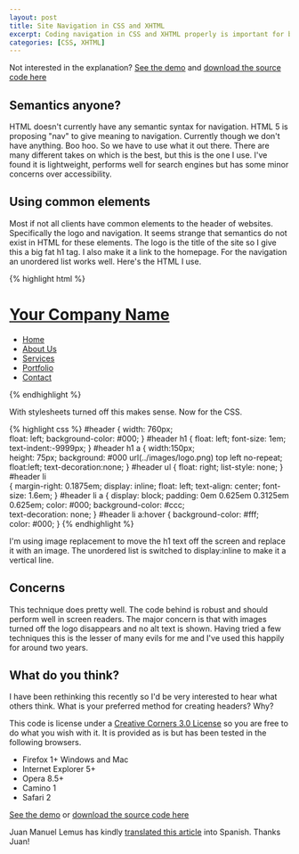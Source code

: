 ```yaml
--- 
layout: post
title: Site Navigation in CSS and XHTML
excerpt: Coding navigation in CSS and XHTML properly is important for both search engines and accessibility. Here's my take on how to do it, although I would be very interested to hear what others think.
categories: [CSS, XHTML]
---
```

Not interested in the explanation? [See the demo][1] and [download the source code here][2]

## Semantics anyone?

HTML doesn't currently have any semantic syntax for navigation. HTML 5 is proposing "nav" to give meaning to navigation. Currently though we don't have anything. Boo hoo. So we have to use what it out there. There are many different takes on which is the best, but this is the one I use. I've found it is lightweight, performs well for search engines but has some minor concerns over accessibility.

## Using common elements

Most if not all clients have common elements to the header of websites. Specifically the logo and navigation. It seems strange that semantics do not exist in HTML for these elements. The logo is the title of the site so I give this a big fat h1 tag. I also make it a link to the homepage. For the navigation an unordered list works well. Here's the HTML I use. 

{% highlight html %}
<div id="header"> 
    <h1><a href="/" title="Return to the Home Page">Your Company Name</a></h1> 
    <ul> 
        <li><a href="/">Home</a></li> 
        <li><a href="/about-us">About Us</a></li> 
        <li><a href="/services">Services</a></li> 
        <li><a href="/portfolio">Portfolio</a></li> 
        <li><a href="/contact">Contact</a></li> 
    </ul> 
</div>
{% endhighlight %}

With stylesheets turned off this makes sense. Now for the CSS.  

{% highlight css %}
#header 
    { 
    width: 760px;  
    float: left; 
    background-color: #000; 
} 
#header h1 
    { 
    float: left; 
    font-size: 1em; 
    text-indent:-9999px; 
} 
#header h1 a 
    { 
    width:150px;  
    height: 75px; 
    background: #000 url(../images/logo.png) top left no-repeat; 
    float:left; 
    text-decoration:none; 
} 
#header ul 
    { 
    float: right; 
    list-style: none; 
} 
#header li  
    { 
    margin-right: 0.1875em; 
    display: inline; 
    float: left; 
    text-align: center; 
    font-size: 1.6em; 
} 
#header li a 
    { 
    display: block; 
    padding: 0em 0.625em 0.3125em 0.625em; 
    color: #000; 
    background-color: #ccc;     
    text-decoration: none; 
} 
#header li a:hover 
    { 
    background-color: #fff;     
    color: #000; 
}
{% endhighlight %}

I'm using image replacement to move the h1 text off the screen and replace it with an image. The unordered list is switched to display:inline to make it a vertical line.

## Concerns

This technique does pretty well. The code behind is robust and should perform well in screen readers. The major concern is that with images turned off the logo disappears and no alt text is shown. Having tried a few techniques this is the lesser of many evils for me and I've used this happily for around two years.

## What do you think?

I have been rethinking this recently so I'd be very interested to hear what others think. What is your preferred method for creating headers? Why?

This code is license under a [Creative Corners 3.0 License][9] so you are free to do what you wish with it. It is provided as is but has been tested in the following browsers.

*   Firefox 1+ Windows and Mac
*   Internet Explorer 5+
*   Opera 8.5+
*   Camino 1
*   Safari 2

[See the demo][1] or [download the source code here][2]

Juan Manuel Lemus has kindly [translated this article][10] into Spanish. Thanks Juan!

 [1]: http://www.shapeshed.com/examples/site-navigation-in-css-and-xhtml
 [2]: http://www.shapeshed.com/downloads/site_navigation_in_css_and_xhtml.zip
 [3]: / "Return to the Home Page"
 [4]: /
 [5]: /about-us
 [6]: /services
 [7]: /portfolio
 [8]: /contact
 [9]: http://creativecommons.org/licenses/by/3.0/
 [10]: http://dotpress.wordpress.com/2007/07/04/menu-de-navegacion-con-css-y-xhtml/
